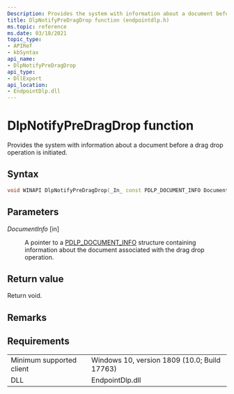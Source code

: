 ```yaml
---
Description: Provides the system with information about a document before a drag drop operation is initiated.
title: DlpNotifyPreDragDrop function (endpointdlp.h)
ms.topic: reference
ms.date: 03/18/2021
topic_type: 
- APIRef
- kbSyntax
api_name: 
- DlpNotifyPreDragDrop
api_type: 
- DllExport
api_location: 
- EndpointDlp.dll
---
```


# DlpNotifyPreDragDrop function

Provides the system with information about a document before a drag drop operation is initiated.

## Syntax


```C++
void WINAPI DlpNotifyPreDragDrop(_In_ const PDLP_DOCUMENT_INFO DocumentInfo);
```



## Parameters

<dl> <dt>

*DocumentInfo* \[in\]
</dt> <dd>

A pointer to a [PDLP_DOCUMENT_INFO](endpointdlp-dlp_document_info.md) structure containing information about the document associated with the drag drop operation.

</dd> </dl>


## Return value

Return void.

## Remarks


## Requirements



|                                     |                                                                                         |
|-------------------------------------|-----------------------------------------------------------------------------------------|
| Minimum supported client<br/> | Windows 10, version 1809 (10.0; Build 17763)           |
| DLL<br/>                      | EndpointDlp.dll |